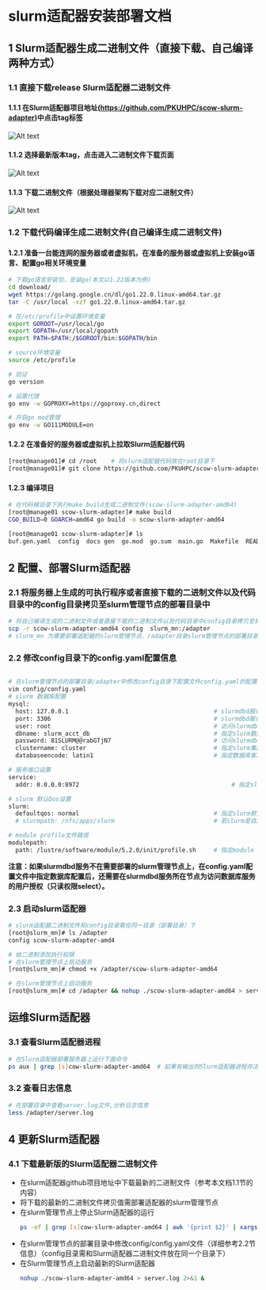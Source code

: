 # **slurm适配器安装部署文档**


## **1 Slurm适配器生成二进制文件（直接下载、自己编译两种方式）**
### **1.1 直接下载release Slurm适配器二进制文件**
#### **1.1.1 在Slurm适配器项目地址(https://github.com/PKUHPC/scow-slurm-adapter)中点击tag标签** 
![Alt text](image.png)
#### **1.1.2 选择最新版本tag，点击进入二进制文件下载页面**
![Alt text](image-1.png)
#### **1.1.3 下载二进制文件（根据处理器架构下载对应二进制文件）**
![Alt text](image-2.png)


### **1.2 下载代码编译生成二进制文件(自己编译生成二进制文件)**
#### **1.2.1 准备一台能连网的服务器或者虚拟机，在准备的服务器或虚拟机上安装go语言、配置go相关环境变量**

```bash
# 下载go语言安装包，安装go(本文以1.22版本为例)
cd download/
wget https://golang.google.cn/dl/go1.22.0.linux-amd64.tar.gz
tar -C /usr/local -xzf go1.22.0.linux-amd64.tar.gz

# 在/etc/profile中设置环境变量
export GOROOT=/usr/local/go
export GOPATH=/usr/local/gopath
export PATH=$PATH:/$GOROOT/bin:$GOPATH/bin

# source环境变量
source /etc/profile

# 验证
go version

# 设置代理
go env -w GOPROXY=https://goproxy.cn,direct

# 开启go mod管理
go env -w GO111MODULE=on
```

#### **1.2.2 在准备好的服务器或虚拟机上拉取Slurm适配器代码**
```bash
[root@manage01]# cd /root    # 将slurm适配器代码放在root目录下
[root@manage01]# git clone https://github.com/PKUHPC/scow-slurm-adapter.git  #克隆代码
```

#### **1.2.3 编译项目**
```bash
# 在代码根目录下执行make build生成二进制文件(scow-slurm-adapter-amd64)
[root@manage01 scow-slurm-adapter]# make build 
CGO_BUILD=0 GOARCH=amd64 go build -o scow-slurm-adapter-amd64

[root@manage01 scow-slurm-adapter]# ls
buf.gen.yaml  config  docs gen  go.mod  go.sum  main.go  Makefile  README.md  scow-slurm-adapter-amd64  tests  utils
```


## **2 配置、部署Slurm适配器**
### **2.1 将服务器上生成的可执行程序或者直接下载的二进制文件以及代码目录中的config目录拷贝至slurm管理节点的部署目录中**
```bash
# 将自己编译生成的二进制文件或者直接下载的二进制文件以及代码目录中config目录拷贝至需要部署适配器的slurm管理节点上的部署目录中
scp -r scow-slurm-adapter-amd64 config  slurm_mn:/adapter     
# slurm_mn 为需要部署适配器的slurm管理节点、/adapter目录slurm管理节点的部署目录
```

### **2.2 修改config目录下的config.yaml配置信息**
```bash

# 在slurm管理节点的部署目录/adapter中修改config目录下配置文件config.yaml的配置项
vim config/config.yaml
# slurm 数据库配置
mysql:
  host: 127.0.0.1                                         # slurmdbd服务所在服务器的ip
  port: 3306                                              # slurmdbd服务节点上数据库服务的端口
  user: root                                              # 访问slurmdbd节点数据库服务的用户名
  dbname: slurm_acct_db                                   # 指定slurm数据库的库名
  password: 81SLURM@@rabGTjN7                             # 访问slurmdbd节点数据库的密码
  clustername: cluster                                    # 指定slurm集群的名字
  databaseencode: latin1                                  # 指定数据库客户端编码

# 服务端口设置
service:
  addr: 0.0.0.0:8972                                           # 指定slurm适配器服务启动地址（地址和端口可根据需要修改）

# slurm 默认Qos设置
slurm:
  defaultqos: normal                                      # 指定slurm默认qos信息
  # slurmpath: /nfs/apps/slurm                            # 若slurm是自定义安装路径则需要再此进行路径的配置

# module profile文件路径
modulepath:
  path: /lustre/software/module/5.2.0/init/profile.sh     # 指定module profile文件路径
```
**注意：如果slurmdbd服务不在需要部署的slurm管理节点上，在config.yaml配置文件中指定数据库配置后，还需要在slurmdbd服务所在节点为访问数据库服务的用户授权（只读权限select）。**

### **2.3 启动slurm适配器**
```bash
# slurm适配器二进制文件和config目录需在同一目录（部署目录）下
[root@slurm_mn]# ls /adapter
config scow-slurm-adapter-amd4

# 给二进制添加执行权限
# 在slurm管理节点上启动服务
[root@slurm_mn]# chmod +x /adapter/scow-slurm-adapter-amd64

# 在slurm管理节点上启动服务
[root@slurm_mn]# cd /adapter && nohup ./scow-slurm-adapter-amd64 > server.log 2>&1 &     # 适配器启动后会在部署目录生成一个server.log的日志文件
```


## **运维Slurm适配器**
### **3.1 查看Slurm适配器进程**
```bash
# 在Slurm适配器部署服务器上运行下面命令
ps aux | grep [s]cow-slurm-adapter-amd64  # 如果有输出则Slurm适配器进程存活、无输出则Slurm适配器终止
```

### **3.2 查看日志信息**
```bash
# 在部署目录中查看server.log文件,分析日志信息
less /adapter/server.log
```

## **4 更新Slurm适配器**
### **4.1 下载最新版的Slurm适配器二进制文件**
* 在slurm适配器github项目地址中下载最新的二进制文件（参考本文档1.1节的内容）
* 将下载的最新的二进制文件拷贝值需部署适配器的slurm管理节点
* 在slurm管理节点上停止Slurm适配器的运行
  ```bash
  ps -ef | grep [s]cow-slurm-adapter-amd64 | awk '{print $2}' | xargs kill -9
  ```
* 在slurm管理节点的部署目录中修改config/config.yaml文件（详细参考2.2节信息）（config目录需和Slurm适配器二进制文件放在同一个目录下）
* 在Slurm管理节点上启动最新的Slurm适配器
    ```bash
    nohup ./scow-slurm-adapter-amd64 > server.log 2>&1 &
    ```

